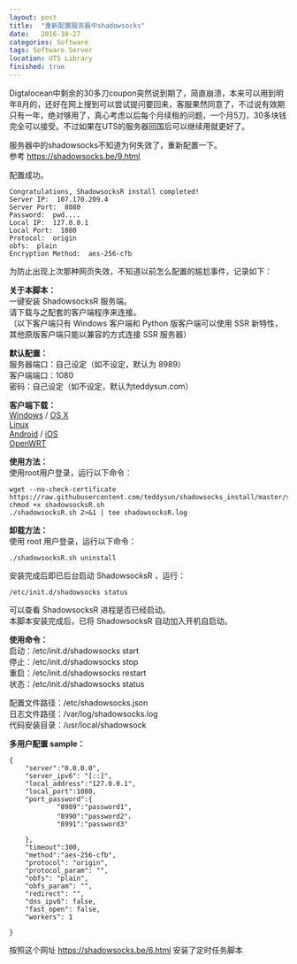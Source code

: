 ```yaml
---
layout: post
title:  "重新配置服务器中shadowsocks"
date:   2016-10-27
categories: Software
tags: Software Server
location: UTS Library
finished: true
---
```


Digtalocean中剩余的30多刀coupon突然说到期了，简直崩溃，本来可以用到明年8月的，还好在网上搜到可以尝试提问要回来，客服果然同意了，不过说有效期只有一年，绝对够用了，真心考虑以后每个月续租的问题，一个月5刀，30多块钱完全可以接受。不过如果在UTS的服务器回国后可以继续用就更好了。

服务器中的shadowsocks不知道为何失效了，重新配置一下。  
参考 https://shadowsocks.be/9.html


配置成功。

```
Congratulations, ShadowsocksR install completed!
Server IP:  107.170.209.4
Server Port:  8080
Password:  pwd....
Local IP:  127.0.0.1
Local Port:  1080
Protocol:  origin
obfs:  plain
Encryption Method:  aes-256-cfb
```

为防止出现上次那种网页失效，不知道以前怎么配置的尴尬事件，记录如下：

__关于本脚本：__  
一键安装 ShadowsocksR 服务端。  
请下载与之配套的客户端程序来连接。  
（以下客户端只有 Windows 客户端和 Python 版客户端可以使用 SSR 新特性，其他原版客户端只能以兼容的方式连接 SSR 服务器）

__默认配置：__  
服务器端口：自己设定（如不设定，默认为 8989）  
客户端端口：1080  
密码：自己设定（如不设定，默认为teddysun.com）  

__客户端下载：__  
[Windows](https://github.com/breakwa11/shadowsocks-csharp/releases) / [OS X](https://github.com/shadowsocks/shadowsocks-iOS/wiki/Shadowsocks-for-OSX-Help)  
[Linux](https://github.com/shadowsocks/shadowsocks-qt5)  
[Android](https://github.com/shadowsocks/shadowsocks-android) / [iOS](https://github.com/shadowsocks/shadowsocks-iOS/wiki/Help)  
[OpenWRT](https://github.com/shadowsocks/openwrt-shadowsocks)

__使用方法：__  
使用root用户登录，运行以下命令：

```
wget --no-check-certificate https://raw.githubusercontent.com/teddysun/shadowsocks_install/master/shadowsocksR.sh
chmod +x shadowsocksR.sh
./shadowsocksR.sh 2>&1 | tee shadowsocksR.log
```

__卸载方法：__  
使用 root 用户登录，运行以下命令：

```
./shadowsocksR.sh uninstall
```

安装完成后即已后台启动 ShadowsocksR ，运行：

```
/etc/init.d/shadowsocks status
```

可以查看 ShadowsocksR 进程是否已经启动。  
本脚本安装完成后，已将 ShadowsocksR 自动加入开机自启动。

__使用命令：__  
启动：/etc/init.d/shadowsocks start  
停止：/etc/init.d/shadowsocks stop  
重启：/etc/init.d/shadowsocks restart  
状态：/etc/init.d/shadowsocks status  

配置文件路径：/etc/shadowsocks.json  
日志文件路径：/var/log/shadowsocks.log  
代码安装目录：/usr/local/shadowsock

__多用户配置 sample：__

```
{
    "server":"0.0.0.0",
    "server_ipv6": "[::]",
    "local_address":"127.0.0.1",
    "local_port":1080,
    "port_password":{
            "8989":"password1",
            "8990":"password2"，
            "8991":"password3"

    },
    "timeout":300,
    "method":"aes-256-cfb",
    "protocol": "origin",
    "protocol_param": "",
    "obfs": "plain",
    "obfs_param": "",
    "redirect": "",
    "dns_ipv6": false,
    "fast_open": false,
    "workers": 1

}
```


按照这个网址 https://shadowsocks.be/6.html 安装了定时任务脚本
